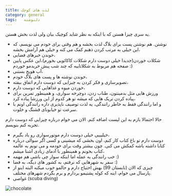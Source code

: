 ```yaml
---
title: لذت های کوچک
category: general
tags:   دلنوشته
---
```


یه سری چیزا هستن که با اینکه به نظر شاید کوچیک بیان ولی لذت بخش هستن.<br />

  * نوشتن. هم نوشتن پست برای بلاگ لذت بخشه و هم وقتی برای خودم می نویسم، که این خیلی به مرتب کردن ذهنم کمک می کنه و خیلی هم آرامش بخشه،
  * خوندن خبرهای فضایی،
  * شکلات خوردن(جدیدا خیلی دوست دارم شکلات کاکائویی بخورم)،این عکس پایین صفحه هم مربوط به شکلاتاییه که چند شب پیش خریدمو خوردم :)<br /> 
  * آب هویج بستنی، <br /> 
  * خوندن نوشته ها و پست های بلاگ خودم، <br />
  * تصویرسازی و فکر کردن به چیزایی که دوست دارم اتفاق بیفته، <br />
  * خوردن میوه و غذاهایی که دوست دارم، <br />
  * ورزش هایی مثل بدمینتون، طناب زدن، دوچرخه سواری، و همینطور تمرین برای پیاده کردن تریک هایی که میشه تو هر کدوم از این ورزشا پیاده کرد، <br />
  * و اما رانندگی فقط به خاطر رانندگی، یه لذت توصیف ناپذیری داره رانندگی اونم با سرعت تو خیابونای قشنگ و خلوت.<br />

حالا احتمالا بازم به این لیست اضافه کنم. الان می خوام درباره چیزایی که دوست دارم تجربه کنم بنویسم.<br />

  * خیلیییی خیلی دوست دارم موتورسواری رو یاد بگیرم،<br />
  * دوست دارم تو باغ کتاب کار کنم، اون بخشی که میشینی و کسی اگر سوالی درباره کتابا داشته باشه کمکش می کنی. چون بیشتر وقت برای خودمه و می تونم یه عالمه کتاب بخونم و همینطور با آدمای زیادی آشنا میشم،<br />
  * خب رانندگی یه عمله اما اینکه سوار چی باشی هم مهمه :) <br />
  * سفر به شهرهایی که نرفتم، به کشور های دیگه، به فضا :) <br />
  * چیزی که الان (تابستان 99) بهش احتیاج دارم و حالمو خوب میکنه البته اینو از پارسال می خوام، اینه که کوله پشتیمو بردارم و برم بگردم شهرهای مختلف. <br />
  * غواصی (scuba diving)


![chocolate](https://github.com/spacelover1/peronalBlog/blob/gh-pages/image/unnamed.jpg)

